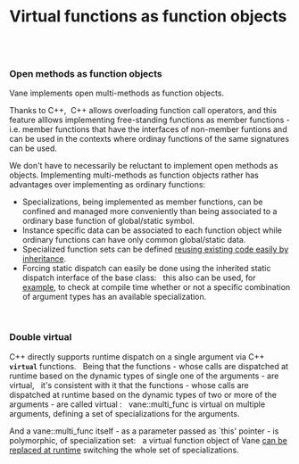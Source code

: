 # Virtual functions as function objects
&nbsp;  
&nbsp;
### Open methods as function objects

Vane implements open multi-methods as function objects.  

Thanks to C++, &nbsp;C++ allows overloading function call operators,
and this feature alllows implementing free-standing functions as member functions - i.e.
	member functions that have the interfaces of non-member funtions and can be used 
	in the contexts where ordinay functions of the same signatures can be used.

We don't have to necessarily be reluctant to implement open methods as objects.
Implementing multi-methods as function objects rather has advantages over implementing as ordinary functions:
- Specializations, being implemented as member functions, can be confined and managed more conveniently 
  than being associated to a ordinary base function of global/static symbol.
- Instance specific data can be associated to each function object
  while ordinary functions can have only common global/static data.
- Specialized function sets can be defined [reusing existing code easily by inheritance](replacing_virtual_functions.md).
- Forcing static dispatch can easily be done using the inherited static dispatch interface of the base class: &nbsp;
  this also can be used, for [example](runtime_errors.md),
  to check at compile time whether or not a specific combination of argument types
  has an available specialization.

&nbsp;  

### Double virtual
<p>
C++ directly supports runtime dispatch on a single argument via C++ <code><b>virtual</b></code> functions.
&nbsp; Being that the functions - whose calls are dispatched at runtime
	based on the dynamic types of single one of the arguments - are virtual,
&nbsp; it's consistent with it that the functions - whose calls are dispatched at runtime based on the dynamic types
	of two or more of the arguments - are called virtual
: &nbsp; vane::multi_func is virtual on multiple arguments, defining a set of specializations for the arguments.
</p>

And a vane::multi\_func itself - as a parameter passed as `this' pointer - is polymorphic, of specialization set:
&nbsp; a virtual function object of Vane [can be replaced at runtime](replacing_virtual_functions.md) 
switching the whole set of specializations.


